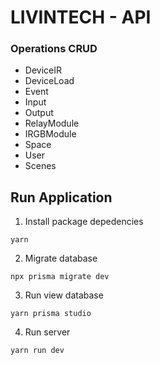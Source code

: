 # LIVINTECH - API

### Operations CRUD

- DeviceIR
- DeviceLoad
- Event
- Input
- Output
- RelayModule
- IRGBModule
- Space
- User
- Scenes

## Run Application
1. Install package depedencies
```shell
yarn
```
2. Migrate database
```shell
npx prisma migrate dev
```
3. Run view database
```shell
yarn prisma studio
```
4. Run server
```shell
yarn run dev
```

